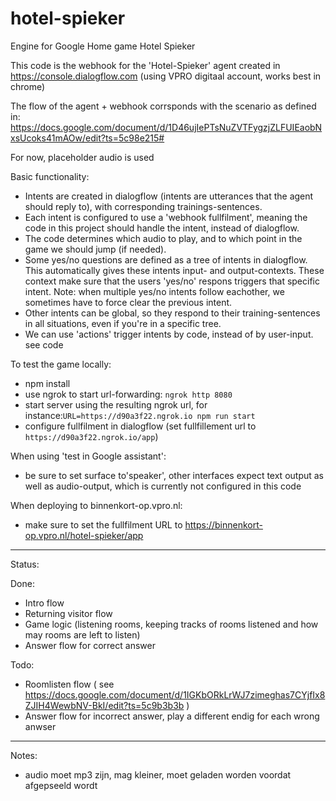 # hotel-spieker

Engine for Google Home game Hotel Spieker

This code is the webhook for the 'Hotel-Spieker' agent created in https://console.dialogflow.com (using VPRO digitaal account, works best in chrome)

The flow of the agent + webhook corrsponds with the scenario as defined in:
https://docs.google.com/document/d/1D46ujIePTsNuZVTFygzjZLFUIEaobNxsUcoks41mAOw/edit?ts=5c98e215#

For now, placeholder audio is used

Basic functionality:
- Intents are created in dialogflow (intents are utterances that the agent should reply to), with corresponding trainings-sentences.
- Each intent is configured to use a 'webhook fullfilment', meaning the code in this project should handle the intent, instead of dialogflow.
- The code determines which audio to play, and to which point in the game we should jump (if needed).
- Some yes/no questions are defined as a tree of intents in dialogflow. This automatically gives these intents input- and output-contexts. These context make sure that the users 'yes/no' respons triggers that specific intent. Note: when multiple yes/no intents follow eachother, we sometimes have to force clear the previous intent.
- Other intents can be global, so they respond to their training-sentences in all situations, even if you're in a specific tree.
- We can use 'actions' trigger intents by code, instead of by user-input. see code 


To test the game locally:
- npm install
- use ngrok to start url-forwarding: `ngrok http 8080`
- start server using the resulting ngrok url, for instance:`URL=https://d90a3f22.ngrok.io npm run start`
- configure fullfilment in dialogflow (set fullfillement url to `https://d90a3f22.ngrok.io/app`)

When using 'test in Google assistant': 
- be sure to set surface to'speaker', other interfaces expect text output as well as audio-output, which is currently not configured in this code

When deploying to binnenkort-op.vpro.nl:
- make sure to set the fullfilment URL to https://binnenkort-op.vpro.nl/hotel-spieker/app

------------

Status:

Done:
- Intro flow
- Returning visitor flow
- Game logic (listening rooms, keeping tracks of rooms listened and how may rooms are left to listen)
- Answer flow for correct answer

Todo:
- Roomlisten flow ( see https://docs.google.com/document/d/1IGKbORkLrWJ7zimeghas7CYjfIx8ZJIH4WewbNV-BkI/edit?ts=5c9b3b3b )
- Answer flow for incorrect answer, play a different endig for each wrong anwser

------------
Notes:
- audio moet mp3 zijn, mag kleiner, moet geladen worden voordat afgepseeld wordt
